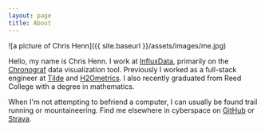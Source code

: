 ```yaml
---
layout: page
title: About
---
```



![a picture of Chris Henn]({{ site.baseurl }}/assets/images/me.jpg)

Hello, my name is Chris Henn. I work at [InfluxData][influx], primarily on the [Chronograf][chronograf] data visualization tool. Previously I worked as a full-stack engineer at [Tilde][tilde] and [H2Ometrics][h2ometrics]. I also recently graduated from Reed College with a degree in mathematics.

When I'm not attempting to befriend a computer, I can usually be found trail running or mountaineering. Find me elsewhere in cyberspace on [GitHub][github] or [Strava][strava].


[influx]: https://github.com/influxdata
[chronograf]: https://github.com/influxdata/chronograf
[tilde]: http://www.tilde.io
[h2ometrics]: https://www.h2ometrics.com
[strava]: https://www.strava.com/athletes/163049
[github]: https://github.com/chnn
